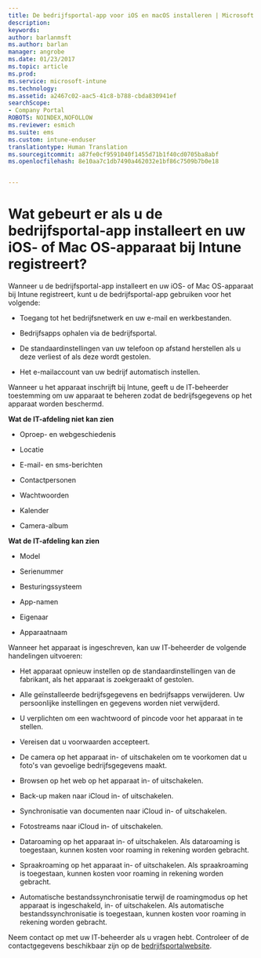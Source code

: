 ```yaml
---
title: De bedrijfsportal-app voor iOS en macOS installeren | Microsoft Docs
description: 
keywords: 
author: barlanmsft
ms.author: barlan
manager: angrobe
ms.date: 01/23/2017
ms.topic: article
ms.prod: 
ms.service: microsoft-intune
ms.technology: 
ms.assetid: a2467c02-aac5-41c8-b788-cbda830941ef
searchScope:
- Company Portal
ROBOTS: NOINDEX,NOFOLLOW
ms.reviewer: esmich
ms.suite: ems
ms.custom: intune-enduser
translationtype: Human Translation
ms.sourcegitcommit: a87fe0cf9591040f1455d71b1f40cd0705ba8abf
ms.openlocfilehash: 8e10aa7c1db7490a462032e1bf86c7509b7b0e18


---
```



# <a name="what-happens-if-you-install-the-company-portal-app-and-enroll-your-ios-or-macos-device-in-intune"></a>Wat gebeurt er als u de bedrijfsportal-app installeert en uw iOS- of Mac OS-apparaat bij Intune registreert?

Wanneer u de bedrijfsportal-app installeert en uw iOS- of Mac OS-apparaat bij Intune registreert, kunt u de bedrijfsportal-app gebruiken voor het volgende:

-   Toegang tot het bedrijfsnetwerk en uw e-mail en werkbestanden.

-   Bedrijfsapps ophalen via de bedrijfsportal.

-   De standaardinstellingen van uw telefoon op afstand herstellen als u deze verliest of als deze wordt gestolen.

-   Het e-mailaccount van uw bedrijf automatisch instellen.

Wanneer u het apparaat inschrijft bij Intune, geeft u de IT-beheerder toestemming om uw apparaat te beheren zodat de bedrijfsgegevens op het apparaat worden beschermd.

**Wat de IT-afdeling niet kan zien**

-   Oproep- en webgeschiedenis

-    Locatie

-   E-mail- en sms-berichten

-   Contactpersonen

-    Wachtwoorden

-   Kalender

-   Camera-album

**Wat de IT-afdeling kan zien**

-   Model

-   Serienummer

-   Besturingssysteem

-   App-namen

-   Eigenaar

-   Apparaatnaam

Wanneer het apparaat is ingeschreven, kan uw IT-beheerder de volgende handelingen uitvoeren:

-   Het apparaat opnieuw instellen op de standaardinstellingen van de fabrikant, als het apparaat is zoekgeraakt of gestolen.

-   Alle geïnstalleerde bedrijfsgegevens en bedrijfsapps verwijderen. Uw persoonlijke instellingen en gegevens worden niet verwijderd.

-   U verplichten om een wachtwoord of pincode voor het apparaat in te stellen.

-   Vereisen dat u voorwaarden accepteert.

-   De camera op het apparaat in- of uitschakelen om te voorkomen dat u foto's van gevoelige bedrijfsgegevens maakt.

-   Browsen op het web op het apparaat in- of uitschakelen.

-   Back-up maken naar iCloud in- of uitschakelen.

-   Synchronisatie van documenten naar iCloud in- of uitschakelen.

-   Fotostreams naar iCloud in- of uitschakelen.

-   Dataroaming op het apparaat in- of uitschakelen. Als dataroaming is toegestaan, kunnen kosten voor roaming in rekening worden gebracht.

-   Spraakroaming op het apparaat in- of uitschakelen. Als spraakroaming is toegestaan, kunnen kosten voor roaming in rekening worden gebracht.

-   Automatische bestandssynchronisatie terwijl de roamingmodus op het apparaat is ingeschakeld, in- of uitschakelen. Als automatische bestandssynchronisatie is toegestaan, kunnen kosten voor roaming in rekening worden gebracht.

Neem contact op met uw IT-beheerder als u vragen hebt. Controleer of de contactgegevens beschikbaar zijn op de [bedrjifsportalwebsite](http://portal.manage.microsoft.com).



<!--HONumber=Jan17_HO4-->


